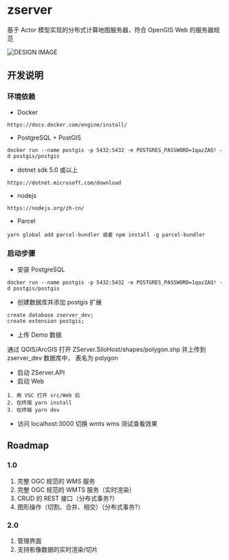 # zserver

基于 Actor 模型实现的分布式计算地图服务器，符合 OpenGIS Web 的服务器规范

![DESIGN IMAGE](https://github.com/zmaplab/zserver/blob/main/img/design.jpg?raw=true)

## 开发说明

### 环境依赖

+ Docker

```
https://docs.docker.com/engine/install/
```

+ PostgreSQL + PostGIS

```
docker run --name postgis -p 5432:5432 -e POSTGRES_PASSWORD=1qazZAQ! -d postgis/postgis
```

+ dotnet sdk 5.0 或以上

```
https://dotnet.microsoft.com/download
```

+ nodejs

```
https://nodejs.org/zh-cn/
```

+ Parcel

```
yarn global add parcel-bundler 或者 npm install -g parcel-bundler
```

### 启动步骤

+ 安装 PostgreSQL
```
docker run --name postgis -p 5432:5432 -e POSTGRES_PASSWORD=1qazZAQ! -d postgis/postgis
```
+ 创建数据库并添加 postgis 扩展

```
create database zserver_dev;
create extension postgis;
```
+ 上传 Demo 数据

通过 QGIS/ArcGIS 打开 ZServer.SiloHost/shapes/polygon.shp 并上传到 zserver_dev 数据库中， 表名为 polygon

+ 启动 ZServer.API
+ 启动 Web

```
1. 用 VSC 打开 src/Web 后
2. 在终端 yarn install
3. 在终端 yarn dev
```

+ 访问 localhost:3000 切换 wmts wms 测试查看效果

## Roadmap

### 1.0 

1. 完整 OGC 规范的 WMS 服务
2. 完整 OGC 规范的 WMTS 服务（实时渲染）
3. CRUD 的 REST 接口（分布式事务?）
4. 图形操作（切割、合并、相交）（分布式事务?）

### 2.0 

1. 管理界面
2. 支持影像数据的实时渲染/切片

 
